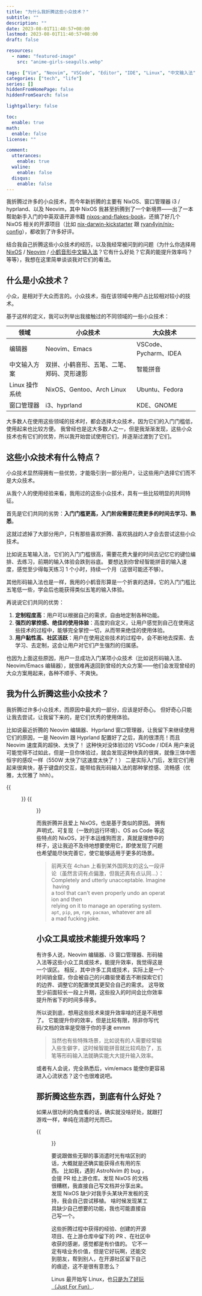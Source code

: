 ```yaml
---
title: "为什么我折腾这些小众技术？"
subtitle: ""
description: ""
date: 2023-08-01T11:40:57+08:00
lastmod: 2023-08-01T11:40:57+08:00
draft: false

resources:
  - name: "featured-image"
    src: "anime-girls-seagulls.webp"

tags: ["Vim", "Neovim", "VSCode", "Editor", "IDE", "Linux", "中文输入法"]
categories: ["tech", "life"]
series: []
hiddenFromHomePage: false
hiddenFromSearch: false

lightgallery: false

toc:
  enable: true
math:
  enable: false
license: ""

comment:
  utterances:
    enable: true
  waline:
    enable: false
  disqus:
    enable: false
---
```


我折腾过许多的小众技术，而今年新折腾的主要有 NixOS、窗口管理器 i3 / hyprland、以及 Neovim，其中 NixOS 我甚至折腾到了一个新境界——出了一本帮助新手入门的中英双语开源书籍 [nixos-and-flakes-book](https://github.com/ryan4yin/nixos-and-flakes-book)，还搞了好几个 NixOS 相关的开源项目（比如 [nix-darwin-kickstarter](https://github.com/ryan4yin/nix-darwin-kickstarter) 跟 [ryan4yin/nix-config](https://github.com/ryan4yin/nix-config)），都收到了许多好评。

结合我自己折腾这些小众技术的经历，以及我经常被问到的问题（为什么你选择用 [NixOS](nixos.org/) / [Neovim](https://github.com/Neovim/Neovim) / [小鹤音形中文输入法](https://flypy.com/)？它有什么好处？它真的能提升效率吗？等等），我想在这里简单谈谈我对它们的看法。

<!--more-->

## 什么是小众技术？

小众，是相对于大众而言的。小众技术，指在该领域中用户占比较相对较小的技术。

基于这样的定义，我可以列举出我接触过的不同领域的一些小众技术：

| 领域           | 小众技术                                   | 大众技术              |
| -------------- | ------------------------------------------ | --------------------- |
| 编辑器         | Neovim、Emacs                              | VSCode、Pycharm、IDEA |
| 中文输入方案   | 双拼、小鹤音形、五笔、二笔、郑码、灵形速影 | 智能拼音              |
| Linux 操作系统 | NixOS、Gentoo、Arch Linux                  | Ubuntu、Fedora        |
| 窗口管理器     | i3、hyprland                               | KDE、GNOME            |


大多数人在使用这些领域的技术时，都会选择大众技术，因为它们的入门门槛低，使用起来也比较方便。
我曾经也是这大多数人之一，但是我渐渐发现，这些小众技术也有它们的优势，所以我开始尝试使用它们，并逐渐过渡到了它们。


## 这些小众技术有什么特点？

小众技术显然得拥有一些优势，才能吸引到一部分用户，让这些用户选择它们而不是大众技术。

从我个人的使用经验来看，我用过的这些小众技术，具有一些比较明显的共同特征。

首先是它们共同的劣势：**入门门槛更高，入门阶段需要花费更多的时间去学习、熟悉**。

这就过滤掉了大部分用户，只有那些喜欢折腾、喜欢挑战的人才会去尝试这些小众技术。

比如说五笔输入法，它们的入门门槛很高，需要花费大量的时间去记忆它的键位编排、去练习，前期的输入体验会跌到谷底。
要想达到你曾经智能拼音的输入速度，感觉至少得每天练习 1 个小时，持续一个月（这很可能还不够）。

其他形码输入法也是一样，我用的小鹤音形算是一个折衷的选择，它的入门门槛比五笔低一些，学会后也能获得类似五笔的输入体验。

再说说它们共同的优势：

1. **定制程度高**：用户可以根据自己的需求，自由地定制各种功能。
2. **强烈的掌控感、绝佳的使用体验**：高度的自定义，让用户感觉到自己在使用这些技术的过程中，能够完全掌控一切，从而带来绝佳的使用体验。
3. **用户黏性高、社区活跃**：用户在使用这些技术的过程中，会不断地去探索、去学习、去定制，这会让用户对它们产生强烈的归属感。

也因为上面这些原因，用户一旦成功入门某项小众技术（比如说形码输入法、Neovim/Emacs 编辑器），就很难再退回到曾经的大众方案——他们会发现曾经的大众方案用起来，各种不顺手、不爽快。

## 我为什么折腾这些小众技术？

我折腾过许多小众技术，而原因中最大的一部分，应该是好奇心。
但好奇心只能让我去尝试，让我留下来的，是它们优秀的使用体验。

比如说最近折腾的 Neovim 编辑器、Hyprland 窗口管理器，让我留下来继续使用它们的原因，一是 Neovim 跟 Hyprland 配置好了之后，真的很漂亮！而且 Neovim 速度真的超快、太快了！
这种快对没体验过的 VSCode / IDEA 用户来说可能觉得不过如此，但是一旦你体验过，就会发现这种快真的很爽，就像三体中图恒宇的感叹一样（550W 太快了!这速度太快了！）
二是实际入门后，发现它们用起来很爽快，基于键盘的交互，能带给我形码输入法的那种掌控感、流畅感（优雅，太优雅了 hhh）。


{{<figure src="./hyprland_2023-07-29_1.webp" title="我的 NixOS + Hyprland 桌面" width="85%">}}
{{<figure src="./hyprland_2023-07-29_2.webp" title="我的 Neovim 编辑器" width="85%">}}

而我折腾并且爱上 NixOS，也是基于类似的原因。
拥有声明式、可复现（一致的运行环境）、OS as Code 等这些特点的 NixOS，对于本运维狗而言，真就是理想中的样子，这让我迫不及待地想要使用它，即使发现了问题也希望能尽快完善它，使它能够适用于更多的场景。

> 前两天在 4chan 上看到某外国网友的这么一段评论（虽然言词有点偏激，但我还真有点认同...）：
> Completely and utterly unacceptable. Imagine having a tool that can't even properly undo an operation and then relying on it to manage an operating system.
> `apt`, `pip`, `pm`, `rpm`, `pacman`, whatever are all a mad fucking joke.

## 小众工具或技术能提升效率吗？

有许多人说，Neovim 编辑器、i3 窗口管理器、形码输入法等这些小众工具或技术，能提升效率，我觉得这是一个误区。
相反，其中许多工具或技术，实际上是一个时间销金窟，你会被自己的兴趣驱使着去不断探索它们的边界、调整它的配置使其更契合自己的需求。
这导致至少前面较长一段上升期，这些投入的时间会比你效率提升所省下的时间多得多。

所以说到底，想用这些技术来提升效率啥的还是不用想了。
它能提升你的效率，但是比较有限，除非你写代码/文档的效率是受限于你的手速 emmm

> 当然也有些特殊场景，比如说有的人需要经常输入些生僻字，这时候智能拼音就比较鸡肋了，五笔等形码输入法就确实能大大提升输入效率。

或者有人会说，完全熟悉后，vim/emacs 能使你更容易进入心流状态？这个也很难说吧。


## 那折腾这些东西，到底有什么好处？

如果从很功利的角度看的话，确实就没啥好处，就跟打游戏一样，单纯在消遣时光而已。

{{<figure src="./useless-work.jpg" width="35%">}}

要说跟做些无聊的事消遣时光有啥区别的话，大概就是还确实能获得点有用的东西。
比如我，遇到 AstroNvim 的 bug ，会提 PR 给上游仓库。发现 NixOS 的文档很糟糕，我直接自己写文档并分享出来。
发现 NixOS 缺少对我手头某块开发板的支持，我会自己尝试移植。
啥时候发现某工具缺少自己想要的功能，我也可能直接自己写一个。

这些折腾过程中获得的经验、创建的开源项目、在上游仓库中留下的 PR 、在社区中收获的感谢，感觉都是有价值的。
它不一定有啥业务价值，但是它好玩啊，还能交到朋友，帮到别人，在开源社区留下自己的痕迹，这不是很有意思么？

Linus 最开始写 Linux，也[只是为了好玩（Just For Fun）](https://book.douban.com/subject/1451172/).

